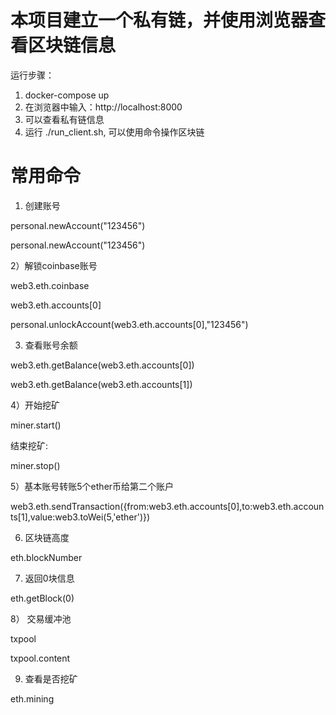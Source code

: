 # 本项目建立一个私有链，并使用浏览器查看区块链信息
运行步骤：

1) docker-compose up 
2) 在浏览器中输入：http://localhost:8000
3) 可以查看私有链信息
4) 运行 ./run_client.sh, 可以使用命令操作区块链

# 常用命令
1) 创建账号

personal.newAccount("123456")

personal.newAccount("123456")

2）解锁coinbase账号

web3.eth.coinbase 

web3.eth.accounts[0]

personal.unlockAccount(web3.eth.accounts[0],"123456")

3) 查看账号余额

web3.eth.getBalance(web3.eth.accounts[0])

web3.eth.getBalance(web3.eth.accounts[1])

4）开始挖矿

miner.start()

结束挖矿:

miner.stop()    

5）基本账号转账5个ether币给第二个账户

web3.eth.sendTransaction({from:web3.eth.accounts[0],to:web3.eth.accounts[1],value:web3.toWei(5,'ether')})

6) 区块链高度

eth.blockNumber

7) 返回0块信息

eth.getBlock(0)

8） 交易缓冲池

txpool

txpool.content

9) 查看是否挖矿

eth.mining 

